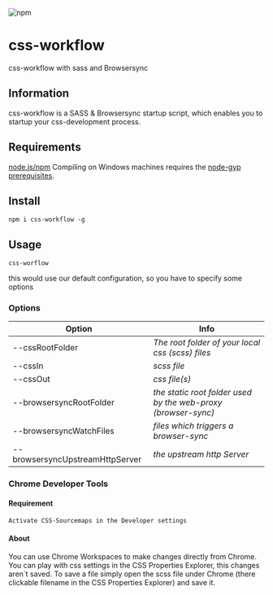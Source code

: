 ![npm][npm-image]

# css-workflow
css-workflow with sass and Browsersync

## Information

css-workflow is a SASS & Browsersync startup script, which enables you to startup your css-development process.

## Requirements

[node.js/npm](https://nodejs.org/en/download/)
Compiling on Windows machines requires the [node-gyp prerequisites](https://github.com/nodejs/node-gyp#on-windows).

## Install
~~~
npm i css-workflow -g
~~~
## Usage
~~~
css-worflow
~~~
this would use our default configuration, so you have to specify some options

### Options

Option | Info
  -------------  | -------------
  --cssRootFolder | *The root folder of your local css (scss) files*
  --cssIn | *scss file*
  --cssOut | *css file(s)*
  --browsersyncRootFolder | *the static root folder used by the web-proxy (browser-sync)*
  --browsersyncWatchFiles | *files which triggers a browser-sync*
  --browsersyncUpstreamHttpServer | *the upstream http Server*

### Chrome Developer Tools

 #### Requirement
    Activate CSS-Sourcemaps in the Developer settings
 
 #### About
 You can use Chrome Workspaces to make changes directly from Chrome.
 You can play with css settings in the CSS Properties Explorer, this changes aren´t saved.
 To save a file simply open the scss file under Chrome (there clickable filename in the CSS Properties Explorer) and save it.

[npm-url]: https://www.npmjs.com/package/css-workflow
[npm-image]: https://img.shields.io/npm/v/css-workflow.svg
